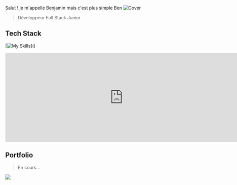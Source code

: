 Salut ! je m'appelle Benjamin mais c'est plus simple Ben  ![Cover](https://camo.githubusercontent.com/049ccbafc484ffa8bc2ca3be89dba5467fb8c664008659c4252b59d99bd9d676/68747470733a2f2f63756c746f667468657061727479706172726f742e636f6d2f706172726f74732f68642f3630667073706172726f742e676966)  
>Développeur Full Stack Junior 

## Tech Stack 
[![My Skills](https://skillicons.dev/icons?i=html,css,js,angular,react,php,symfony,ts,)]()

<iframe
  src="https://carbon.now.sh/embed?bg=rgba%28171%2C+184%2C+195%2C+1%29&t=seti&wt=none&l=javascript&width=742&ds=true&dsyoff=20px&dsblur=68px&wc=true&wa=false&pv=56px&ph=56px&ln=false&fl=1&fm=Hack&fs=14px&lh=133%25&si=false&es=2x&wm=false&code=const%2520Ben%2520%253D%2520%257B%250A%2520%2520age%253A%252024%252C%250A%2520%2520nationalite%253A%2520%2522fran%25C3%25A7ais%2522%252C%250A%2520%2520loisirs%253A%2520%255B%2522Astronomie%2522%252C%2520%2522Illustration%2520Num%25C3%25A9rique%2522%252C%2520%2522Voyage%2522%255D%252C%250A%2520%2520softSkills%253A%2520%255B%2522Capacit%25C3%25A9%2520d%27adaptation%2522%252C%2520%2522Autonormie%2522%252C%2520%2522Pers%25C3%25A9v%25C3%25A9rance%2522%255D%2520%2520%250A%257D"
  style="width: 742px; height: 281px; border:0; transform: scale(1); overflow:hidden;"
  sandbox="allow-scripts allow-same-origin">
</iframe>

## Portfolio
> En cours...

<picture>
  <source
    srcset="https://github-readme-stats.vercel.app/api?username=bvcoca&show_icons=true&theme=dark"
    media="(prefers-color-scheme: dark)"
  />
  <img src="https://github-readme-stats.vercel.app/api?username=bvcoca&show_icons=true" />
</picture>

<!--
**BVCoca/BVCoca** is a ✨ _special_ ✨ repository because its `README.md` (this file) appears on your GitHub profile.

Here are some ideas to get you started:

- 🔭 I’m currently working on ...
- 🌱 I’m currently learning ...
- 👯 I’m looking to collaborate on ...
- 🤔 I’m looking for help with ...
- 💬 Ask me about ...
- 📫 How to reach me: ...
- 😄 Pronouns: ...
- ⚡ Fun fact: ...
-->
